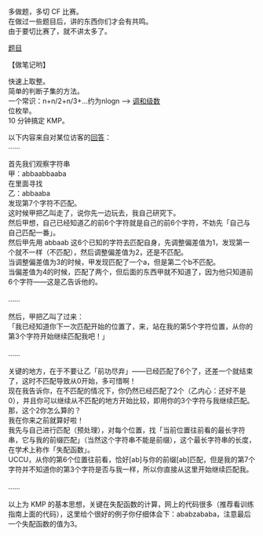 多做题，多切 CF 比赛。<br />
在做过一些题目后，讲的东西你们才会有共鸣。<br />
由于要切比赛了，就不讲太多了。<br />

[题目](http://codeforces.com/group/IQ6Kz24IC6/contests)<br />

【做笔记哟】<br />

快速上取整。<br />
简单的判断子集的方法。<br />
一个常识：n+n/2+n/3+...约为nlogn --> [调和级数](http://zh.wikipedia.org/wiki/%E8%B0%83%E5%92%8C%E7%BA%A7%E6%95%B0)<br />
位枚举。<br />
10 分钟搞定 KMP。<br />

以下内容来自对某位访客的[回答](http://endless.logdown.com/posts/2014/04/15/codeforces-round-117-div-2-182d-common-divisors-kmp-prefix/#comment-1504798208)：<br />
……<br />
<br />
首先我们观察字符串<br />
甲：abbaabbaaba<br />
在里面寻找<br />
乙：abbaaba<br />
发现第7个字符不匹配。<br />
这时候甲把乙叫走了，说你先一边玩去，我自己研究下。<br />
然后甲想，自己已经知道乙的前6个字符就是自己的前6个字符，不妨先「自己与自己匹配一番」。<br />
然后甲先用 abbaab 这6个已知的字符去匹配自身，先调整偏差值为1，发现第一个就不一样（不匹配），然后调整偏差值为2，还是不匹配。<br />
当调整偏差值为3的时候，甲发现匹配了一个a，但是第二个b不匹配。<br />
当偏差值为4的时候，匹配了两个，但后面的东西甲就不知道了，因为他只知道前6个字符——这是乙告诉他的。<br />
<br />
……<br />
<br />
然后，甲把乙叫了过来：<br />
「我已经知道你下一次匹配开始的位置了，来，站在我的第5个字符位置，从你的第3个字符开始继续匹配我吧！」<br />
<br />
……<br />
<br />
关键的地方，在于不要让乙「前功尽弃」——已经匹配了6个了，还差一个就结束了，这时不匹配导致从0开始，多可惜啊！<br />
现在我告诉你，在不匹配的情况下，你仍然已经匹配了2个（乙内心：还好不是0），并且你可以继续从不匹配的地方开始比较，即用你的3个字符与我继续匹配。<br />
那，这个2你怎么算的？<br />
我在你来之前就算好啦！<br />
我先与自己进行匹配（预处理），对每个位置，找「当前位置往前看的最长字符串，它与我的前缀匹配」（当然这个字符串不能是前缀），这个最长字符串的长度，在学术上称作「失配函数」。<br />
UCCU，从你的第6个位置往前看，恰好[ab]与你的前缀[ab]匹配，但是我的第7个字符并不知道你的第3个字符是否与我一样，所以你直接从这里开始继续匹配我。<br />
<br />
……<br />
<br />
以上为 KMP 的基本思想，关键在失配函数的计算，网上的代码很多（推荐看训练指南上面的代码），这里给个很好的例子你仔细体会下：ababzababa，注意最后一个失配函数的值为3。<br />
<br />